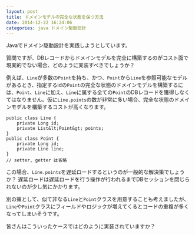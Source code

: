 ```yaml
---
layout: post
title: ドメインモデルの完全な状態を保つ方法
date: 2014-12-22 16:24:06
categories: java ドメイン駆動設計
---
```

<p>Javaでドメイン駆動設計を実践しようとしています。</p>

<p>質問ですが、DBレコードからドメインモデルを完全に構築するのがコスト面で現実的でない場合、どのように実装すべきでしょうか？</p>

<p>例えば、<code>Line</code>が多数の<code>Point</code>を持ち、かつ、<code>Point</code>から<code>Line</code>を参照可能なモデルがあるとき、指定するidの<code>Point</code>の完全な状態のドメインモデルを構築するには、<code>Point</code>、<code>Line</code>に加え、<code>Line</code>に属する全ての<code>Point</code>のDBレコードを獲得しなくてはなりません。仮に<code>Line.points</code>の数が非常に多い場合、完全な状態のドメインモデルを構築するコストが高くなります。</p>

```
public class Line {
    private Long id;
    private List&lt;Point&gt; points;
}
public class Point {
    private Long id;
    private Line line;
}
// setter, getter は省略
```

<p>この場合、<code>Line.points</code>を遅延ロードするというのが一般的な解決策でしょうか？
遅延ロードは遅延ロードを行う操作が行われるまでDBセッションを閉じられないのが少し気にかかります。</p>

<p>別の策として、似て非なる<code>Line</code>と<code>Point</code>クラスを用意することも考えましたが、<code>Line</code>や<code>Point</code>クラスにフィールドやロジックが増えてくるとコードの重複が多くなってしまいそうです。</p>

<p>皆さんはこういったケースではどのように実装されていますか？</p>
